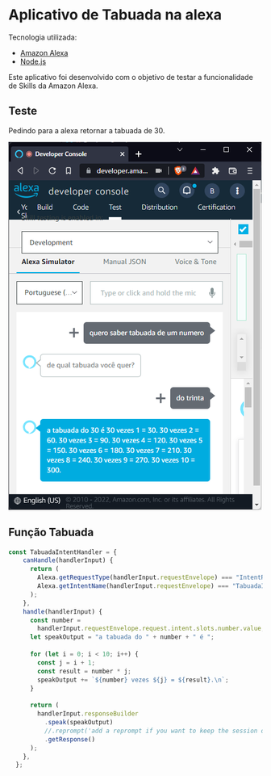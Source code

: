 # Aplicativo de Tabuada na alexa 

Tecnologia utilizada:
- [Amazon Alexa](https://www.alexa.com/)
- [Node.js](https://nodejs.org/)

Este aplicativo foi desenvolvido com o objetivo de testar a funcionalidade de Skills da Amazon Alexa.
## Teste 
Pedindo para a alexa retornar a tabuada de 30.

<img src="assets/dev_console.png" alt="alexa" >

## Função Tabuada

```javascript
const TabuadaIntentHandler = {
    canHandle(handlerInput) {
      return (
        Alexa.getRequestType(handlerInput.requestEnvelope) === "IntentRequest" &&
        Alexa.getIntentName(handlerInput.requestEnvelope) === "TabuadaIntent"
      );
    },
    handle(handlerInput) {
      const number =
        handlerInput.requestEnvelope.request.intent.slots.number.value;
      let speakOutput = "a tabuada do " + number + " é ";
  
      for (let i = 0; i < 10; i++) {
        const j = i + 1;
        const result = number * j;
        speakOutput += `${number} vezes ${j} = ${result}.\n`;
      }
  
      return (
        handlerInput.responseBuilder
          .speak(speakOutput)
          //.reprompt('add a reprompt if you want to keep the session open for the user to respond')
          .getResponse()
      );
    },
  };
```


